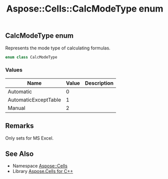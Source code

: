 ﻿---
title: Aspose::Cells::CalcModeType enum
linktitle: CalcModeType
second_title: Aspose.Cells for C++ API Reference
description: 'Aspose::Cells::CalcModeType enum. Represents the mode type of calculating formulas in C++.'
type: docs
weight: 17700
url: /cpp/aspose.cells/calcmodetype/
---
## CalcModeType enum


Represents the mode type of calculating formulas.

```cpp
enum class CalcModeType
```

### Values

| Name | Value | Description |
| --- | --- | --- |
| Automatic | 0 |  |
| AutomaticExceptTable | 1 |  |
| Manual | 2 |  |

## Remarks


Only sets for MS Excel. 
## See Also

* Namespace [Aspose::Cells](../)
* Library [Aspose.Cells for C++](../../)
